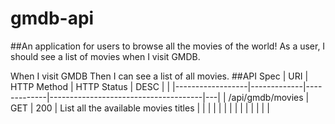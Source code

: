 # gmdb-api
##An application for users to browse all the movies of the world!
As a user, I should see a list of movies when I visit GMDB.

When I visit GMDB
Then I can see a list of all movies.
##API Spec
| URI              | HTTP Method | HTTP Status | DESC                                 |   |
|------------------|-------------|-------------|--------------------------------------|---|
| /api/gmdb/movies | GET         | 200         | List all the available movies titles |   |
|                  |             |             |                                      |   |
|                  |             |             |                                      |   |
